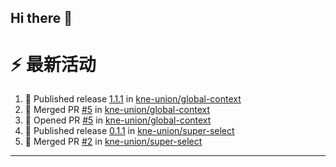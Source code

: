 ## Hi there 👋

<!--

**Here are some ideas to get you started:**

🙋‍♀️ A short introduction - what is your organization all about?
🌈 Contribution guidelines - how can the community get involved?
👩‍💻 Useful resources - where can the community find your docs? Is there anything else the community should know?
🍿 Fun facts - what does your team eat for breakfast?
🧙 Remember, you can do mighty things with the power of [Markdown](https://docs.github.com/github/writing-on-github/getting-started-with-writing-and-formatting-on-github/basic-writing-and-formatting-syntax)
-->


# ⚡ 最新活动

<!--START_SECTION:activity-->
1. 🚀 Published release [1.1.1](https://github.com/kne-union/global-context/releases/tag/1.1.1) in [kne-union/global-context](https://github.com/kne-union/global-context)
2. 🎉 Merged PR [#5](https://github.com/kne-union/global-context/pull/5) in [kne-union/global-context](https://github.com/kne-union/global-context)
3. 💪 Opened PR [#5](https://github.com/kne-union/global-context/pull/5) in [kne-union/global-context](https://github.com/kne-union/global-context)
4. 🚀 Published release [0.1.1](https://github.com/kne-union/super-select/releases/tag/0.1.1) in [kne-union/super-select](https://github.com/kne-union/super-select)
5. 🎉 Merged PR [#2](https://github.com/kne-union/super-select/pull/2) in [kne-union/super-select](https://github.com/kne-union/super-select)
<!--END_SECTION:activity-->

---
